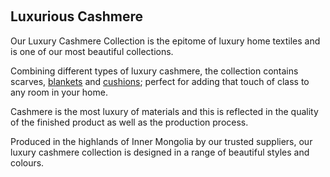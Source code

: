  
## Luxurious Cashmere

Our Luxury Cashmere Collection is the epitome of luxury home textiles and is one of our most beautiful collections.

Combining different types of luxury cashmere, the collection contains scarves, [blankets](https://www.urbanara.co.uk/blankets-throws) and [cushions](https://www.urbanara.co.uk/cushions); perfect for adding that touch of class to any room in your home.

Cashmere is the most luxury of materials and this is reflected in the quality of the finished product as well as the production process.

Produced in the highlands of Inner Mongolia by our trusted suppliers, our luxury cashmere collection is designed in a range of beautiful styles and colours.
